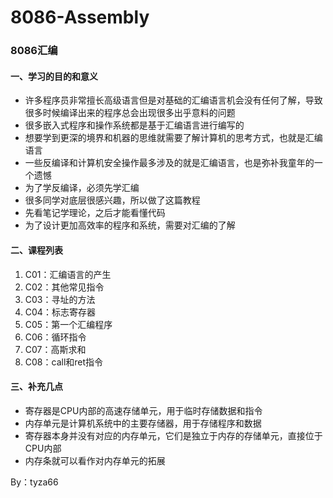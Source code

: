 # 8086-Assembly
### 8086汇编

#### 一、学习的目的和意义

- 许多程序员非常擅长高级语言但是对基础的汇编语言机会没有任何了解，导致很多时候编译出来的程序总会出现很多出乎意料的问题
- 很多嵌入式程序和操作系统都是基于汇编语言进行编写的
- 想要学到更深的境界和机器的思维就需要了解计算机的思考方式，也就是汇编语言
- 一些反编译和计算机安全操作最多涉及的就是汇编语言，也是弥补我童年的一个遗憾
- 为了学反编译，必须先学汇编
- 很多同学对底层很感兴趣，所以做了这篇教程
- 先看笔记学理论，之后才能看懂代码
- 为了设计更加高效率的程序和系统，需要对汇编的了解

#### 二、课程列表

1. C01：汇编语言的产生
1. C02：其他常见指令
1. C03：寻址的方法
1. C04：标志寄存器
1. C05：第一个汇编程序
1. C06：循环指令
1. C07：高斯求和
1. C08：call和ret指令

#### 三、补充几点

- 寄存器是CPU内部的高速存储单元，用于临时存储数据和指令
- 内存单元是计算机系统中的主要存储器，用于存储程序和数据
- 寄存器本身并没有对应的内存单元，它们是独立于内存的存储单元，直接位于CPU内部
- 内存条就可以看作对内存单元的拓展

By：tyza66
